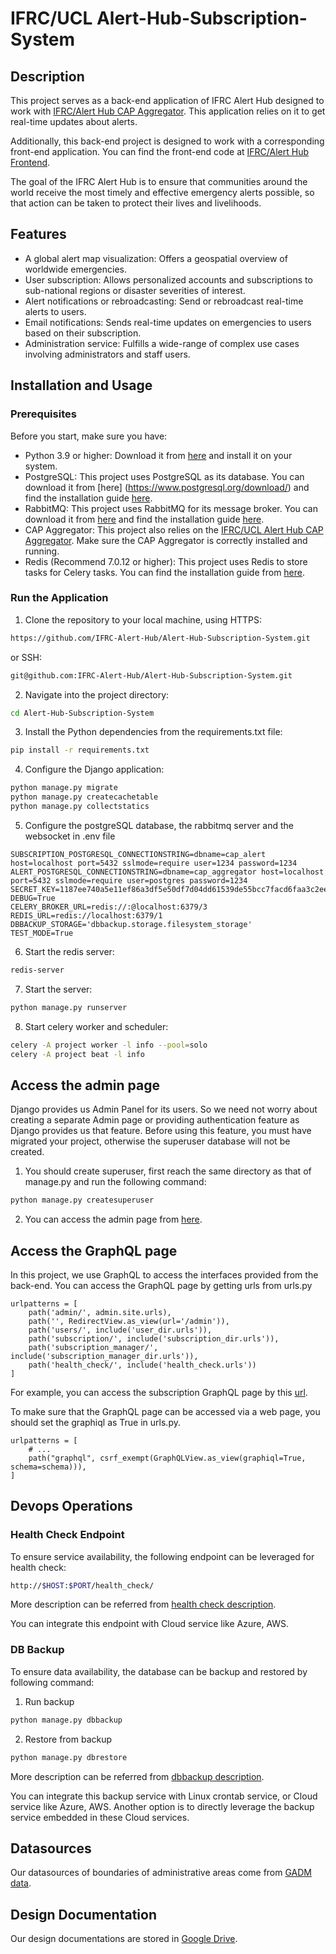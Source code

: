 # IFRC/UCL Alert-Hub-Subscription-System

## Description

This project serves as a back-end application of IFRC Alert Hub designed to work with 
[IFRC/Alert Hub CAP Aggregator](https://github.com/IFRC-Alert-Hub/Alert-Hub-CAP-Aggregator).
This application relies on it to get real-time updates about alerts.

Additionally, this back-end project is designed to work with a corresponding front-end application.
You can find the front-end code at 
[IFRC/Alert Hub Frontend](https://github.com/IFRC-Alert-Hub/Alert-Hub-Frontend).

The goal of the IFRC Alert Hub is to ensure that communities around the world receive the most
timely and effective emergency alerts possible, so that action can be taken to protect their lives
and livelihoods.

## Features

- A global alert map visualization: Offers a geospatial overview of worldwide emergencies.
- User subscription: Allows personalized accounts and subscriptions to sub-national regions 
  or disaster severities of interest.
- Alert notifications or rebroadcasting: Send or rebroadcast real-time alerts to users.
- Email notifications: Sends real-time updates on emergencies to users based on their subscription.
- Administration service: Fulfills a wide-range of complex use cases involving administrators 
  and staff users.

## Installation and Usage

### Prerequisites

Before you start, make sure you have:

- Python 3.9 or higher: Download it from [here](https://www.python.org/downloads/) and install
  it on your system.
- PostgreSQL: This project uses PostgreSQL as its database. You can download it from [here]
  (https://www.postgresql.org/download/) and find the installation
  guide [here](https://www.postgresql.org/docs/10/installation.html).
- RabbitMQ: This project uses RabbitMQ for its message broker. You can download it
  from [here](https://www.rabbitmq.com/download.html) and find the installation
  guide [here](https://www.rabbitmq.com/install-guide.html).
- CAP Aggregator: This project also relies on the 
  [IFRC/UCL Alert Hub CAP Aggregator](https://github.com/IFRC-Alert-Hub/Alert-Hub-CAP-Aggregator).
  Make sure the CAP Aggregator is correctly installed and running.
- Redis (Recommend 7.0.12 or higher): This project uses Redis to store tasks for Celery tasks. 
  You can find the installation guide 
  from [here](https://redis.io/docs/getting-started/installation/).

### Run the Application

1. Clone the repository to your local machine, using HTTPS:

```bash
https://github.com/IFRC-Alert-Hub/Alert-Hub-Subscription-System.git
```

or SSH:

```bash
git@github.com:IFRC-Alert-Hub/Alert-Hub-Subscription-System.git
```

2. Navigate into the project directory:

```bash
cd Alert-Hub-Subscription-System
```

3. Install the Python dependencies from the requirements.txt file:

```bash
pip install -r requirements.txt
```

4. Configure the Django application:

```bash
python manage.py migrate
python manage.py createcachetable
python manage.py collectstatics
```

5. Configure the postgreSQL database, the rabbitmq server and the websocket in .env file
```
SUBSCRIPTION_POSTGRESQL_CONNECTIONSTRING=dbname=cap_alert host=localhost port=5432 sslmode=require user=1234 password=1234
ALERT_POSTGRESQL_CONNECTIONSTRING=dbname=cap_aggregator host=localhost port=5432 sslmode=require user=postgres password=1234
SECRET_KEY=1187ee740a5e11ef86a3df5e50df7d04dd61539de55bcc7facd6faa3c2ee69e3
DEBUG=True
CELERY_BROKER_URL=redis://:@localhost:6379/3
REDIS_URL=redis://localhost:6379/1
DBBACKUP_STORAGE='dbbackup.storage.filesystem_storage'
TEST_MODE=True
```

6. Start the redis server:

```bash
redis-server
```

7. Start the server:

```bash
python manage.py runserver
```

8. Start celery worker and scheduler:

```bash
celery -A project worker -l info --pool=solo
celery -A project beat -l info
```

## Access the admin page

Django provides us Admin Panel for its users. 
So we need not worry about creating a separate Admin page or providing authentication feature 
as Django provides us that feature. 
Before using this feature, you must have migrated your project, otherwise the superuser database 
will not be created.

1. You should create superuser, first reach the same directory as that of manage.py and run 
the following command:

```bash
python manage.py createsuperuser
```

2. You can access the admin page 
   from [here](http://127.0.0.1:8000/admin/login/?next=/admin/).

## Access the GraphQL page

In this project, we use GraphQL to access the interfaces provided from the back-end.
You can access the GraphQL page by getting urls from urls.py

```
urlpatterns = [
    path('admin/', admin.site.urls),
    path('', RedirectView.as_view(url='/admin')),
    path('users/', include('user_dir.urls')),
    path('subscription/', include('subscription_dir.urls')),
    path('subscription_manager/', include('subscription_manager_dir.urls')),
    path('health_check/', include('health_check.urls'))
]
```

For example, you can access the subscription GraphQL page 
by this [url](http://127.0.0.1:8000/subscription/graphql).

To make sure that the GraphQL page can be accessed via a web page,
you should set the graphiql as True in urls.py.
```
urlpatterns = [
    # ...
    path("graphql", csrf_exempt(GraphQLView.as_view(graphiql=True, schema=schema))),
]
```

## Devops Operations

### Health Check Endpoint

To ensure service availability, the following endpoint can be leveraged for health check:

```bash
http://$HOST:$PORT/health_check/
```

More description can be referred from [health check description](documents/health_check.md).

You can integrate this endpoint with Cloud service like Azure, AWS.

### DB Backup

To ensure data availability, the database can be backup and restored by following command:

1. Run backup
```bash
python manage.py dbbackup
```

2. Restore from backup
```bash
python manage.py dbrestore
```

More description can be referred from [dbbackup description](documents/dbbackup.md).

You can integrate this backup service with Linux crontab service, or Cloud service like Azure, AWS. 
Another option is to directly leverage the backup service embedded in these Cloud services.

## Datasources

Our datasources of boundaries of administrative areas come from 
[GADM data](https://gadm.org/data.html).

## Design Documentation

Our design documentations are stored in 
[Google Drive](https://drive.google.com/drive/folders/1nMoEtwBAnaMjTywjXBGRNS1OZD4mPgUo).
